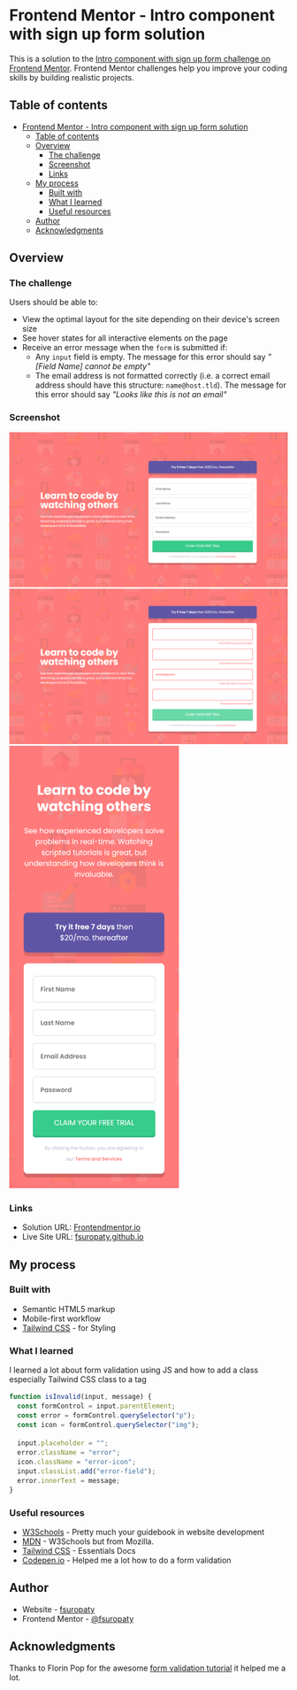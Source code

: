 # Frontend Mentor - Intro component with sign up form solution

This is a solution to the [Intro component with sign up form challenge on Frontend Mentor](https://www.frontendmentor.io/challenges/intro-component-with-signup-form-5cf91bd49edda32581d28fd1). Frontend Mentor challenges help you improve your coding skills by building realistic projects.

## Table of contents

- [Frontend Mentor - Intro component with sign up form solution](#frontend-mentor---intro-component-with-sign-up-form-solution)
  - [Table of contents](#table-of-contents)
  - [Overview](#overview)
    - [The challenge](#the-challenge)
    - [Screenshot](#screenshot)
    - [Links](#links)
  - [My process](#my-process)
    - [Built with](#built-with)
    - [What I learned](#what-i-learned)
    - [Useful resources](#useful-resources)
  - [Author](#author)
  - [Acknowledgments](#acknowledgments)

## Overview

### The challenge

Users should be able to:

- View the optimal layout for the site depending on their device's screen size
- See hover states for all interactive elements on the page
- Receive an error message when the `form` is submitted if:
  - Any `input` field is empty. The message for this error should say _"[Field Name] cannot be empty"_
  - The email address is not formatted correctly (i.e. a correct email address should have this structure: `name@host.tld`). The message for this error should say _"Looks like this is not an email"_

### Screenshot

![](./images/desktop-screenshot.png)
![](./images/desktop-active-screenshot.png)
![](./images/mobile-screenshot.png)

### Links

- Solution URL: [Frontendmentor.io](https://your-solution-url.com)
- Live Site URL: [fsuropaty.github.io](https://your-live-site-url.com)

## My process

### Built with

- Semantic HTML5 markup
- Mobile-first workflow
- [Tailwind CSS](https://tailwindcss.com/) - for Styling

### What I learned

I learned a lot about form validation using JS and how to add a class especially Tailwind CSS class to a tag

```js
function isInvalid(input, message) {
  const formControl = input.parentElement;
  const error = formControl.querySelector("p");
  const icon = formControl.querySelector("img");

  input.placeholder = "";
  error.className = "error";
  icon.className = "error-icon";
  input.classList.add("error-field");
  error.innerText = message;
}
```

### Useful resources

- [W3Schools](https://www.w3schools.com) - Pretty much your guidebook in website development
- [MDN](https://developer.mozilla.org) - W3Schools but from Mozilla.
- [Tailwind CSS](https://tailwindcss.com) - Essentials Docs
- [Codepen.io](https://codepen.io) - Helped me a lot how to do a form validation

## Author

- Website - [fsuropaty](https://www.fsuropaty.github.io)
- Frontend Mentor - [@fsuropaty](https://www.frontendmentor.io/profile/fsuropaty)

## Acknowledgments

Thanks to Florin Pop for the awesome [form validation tutorial](https://www.youtube.com/watch?v=rsd4FNGTRBw&t=1389s) it helped me a lot.
